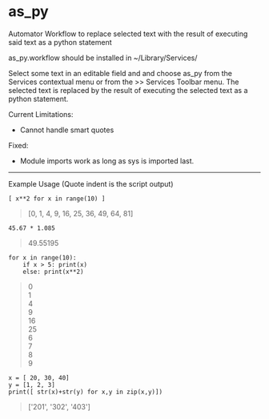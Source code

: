 as_py
=====

Automator Workflow to replace selected text with the result of executing said text as a python statement

as_py.workflow should be installed in ~/Library/Services/

Select some text in an editable field and and choose as_py from the Services contextual menu or
from the <application> >> Services Toolbar menu. The selected text is replaced by the result of executing 
the selected text as a python statement. 

Current Limitations:

- Cannot handle smart quotes

Fixed:

- Module imports work as long as sys is imported last.

------------------------------------------------

Example Usage (Quote indent is the script output)

```
[ x**2 for x in range(10) ]
```
> [0, 1, 4, 9, 16, 25, 36, 49, 64, 81]

```
45.67 * 1.085
```
> 49.55195


```
for x in range(10):
    if x > 5: print(x)
    else: print(x**2)
```

> 0  
> 1  
> 4  
> 9  
> 16  
> 25  
> 6  
> 7  
> 8  
> 9  

```
x = [ 20, 30, 40]
y = [1, 2, 3]
print([ str(x)+str(y) for x,y in zip(x,y)])
```
> ['201', '302', '403']


